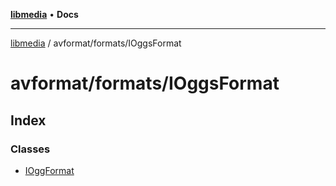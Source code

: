 [**libmedia**](../../../README.md) • **Docs**

***

[libmedia](../../../README.md) / avformat/formats/IOggsFormat

# avformat/formats/IOggsFormat

## Index

### Classes

- [IOggFormat](classes/IOggFormat.md)
